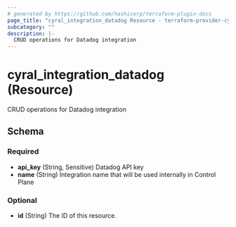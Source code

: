 ```yaml
---
# generated by https://github.com/hashicorp/terraform-plugin-docs
page_title: "cyral_integration_datadog Resource - terraform-provider-cyral"
subcategory: ""
description: |-
  CRUD operations for Datadog integration
---
```


# cyral_integration_datadog (Resource)

CRUD operations for Datadog integration



<!-- schema generated by tfplugindocs -->
## Schema

### Required

- **api_key** (String, Sensitive) Datadog API key
- **name** (String) Integration name that will be used internally in Control Plane

### Optional

- **id** (String) The ID of this resource.


